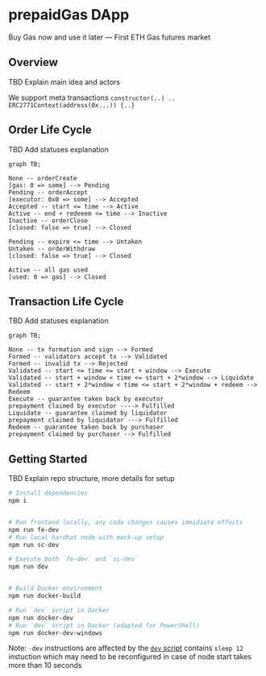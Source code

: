 # prepaidGas DApp

Buy Gas now and use it later — First ETH Gas futures market

## Overview

TBD Explain main idea and actors

We support meta transactions `constructor(..) .. ERC2771Context(address(0x...)) {..}`

## Order Life Cycle

TBD Add statuses explanation

```mermaid
graph TB;

None -- orderCreate
[gas: 0 => some] --> Pending
Pending -- orderAccept
[executor: 0x0 => some] --> Accepted
Accepted -- start <= time --> Active
Active -- end + redeeem <= time --> Inactive
Inactive -- orderClose
[closed: false => true] --> Closed

Pending -- expire <= time --> Untaken
Untaken -- orderWithdraw
[closed: false => true] --> Closed

Active -- all gas used
[used: 0 => gas] --> Closed
```

## Transaction Life Cycle

TBD Add statuses explanation

```mermaid
graph TB;

None -- tx formation and sign --> Formed
Formed -- validators accept tx --> Validated
Formed -- invalid tx --> Rejected
Validated -- start <= time <= start + window --> Execute
Validated -- start + window < time <= start + 2*window --> Liquidate
Validated -- start + 2*window < time <= start + 2*window + redeem --> Redeem
Execute -- guarantee taken back by executor
prepayment claimed by executor ----> Fulfilled
Liquidate -- guarantee claimed by liquidator
prepayment claimed by liquidator ---> Fulfilled
Redeem -- guarantee taken back by purchaser
prepayment claimed by purchaser --> Fulfilled
```

## Getting Started

TBD Explain repo structure, more details for setup

```sh
# Install dependencies
npm i


# Run frontend locally, any code changes causes immidiate effects
npm run fe-dev
# Run local hardhat node with mock-up setup
npm run sc-dev

# Execute both `fe-dev` and `sc-dev`
npm run dev


# Build Docker environment
npm run docker-build

# Run `dev` script in Docker
npm run docker-dev
# Run `dev` script in Docker (adapted for PowerShell)
npm run docker-dev-windows
```

Note: `-dev` instructions are affected by the [`dev` script](packages/contracts/package.json) contains `sleep 12` instuction which may need to be reconfigured in case of node start takes more than 10 seconds
